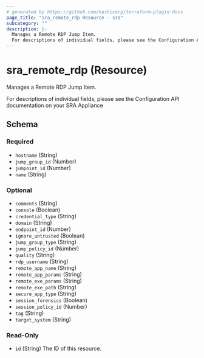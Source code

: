```yaml
---
# generated by https://github.com/hashicorp/terraform-plugin-docs
page_title: "sra_remote_rdp Resource - sra"
subcategory: ""
description: |-
  Manages a Remote RDP Jump Item.
  For descriptions of individual fields, please see the Configuration API documentation on your SRA Appliance
---
```


# sra_remote_rdp (Resource)

Manages a Remote RDP Jump Item.

For descriptions of individual fields, please see the Configuration API documentation on your SRA Appliance



<!-- schema generated by tfplugindocs -->
## Schema

### Required

- `hostname` (String)
- `jump_group_id` (Number)
- `jumpoint_id` (Number)
- `name` (String)

### Optional

- `comments` (String)
- `console` (Boolean)
- `credential_type` (String)
- `domain` (String)
- `endpoint_id` (Number)
- `ignore_untrusted` (Boolean)
- `jump_group_type` (String)
- `jump_policy_id` (Number)
- `quality` (String)
- `rdp_username` (String)
- `remote_app_name` (String)
- `remote_app_params` (String)
- `remote_exe_params` (String)
- `remote_exe_path` (String)
- `secure_app_type` (String)
- `session_forensics` (Boolean)
- `session_policy_id` (Number)
- `tag` (String)
- `target_system` (String)

### Read-Only

- `id` (String) The ID of this resource.


